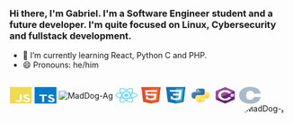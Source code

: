 ### Hi there, I'm Gabriel. I'm a Software Engineer student and a future developer. I'm quite focused on Linux, Cybersecurity and fullstack development.
- 🌱 I’m currently learning React, Python C and PHP.
- 😄 Pronouns: he/him

<div style="display: inline_block"><br>
  <img align="center" alt="MadDog-Js" height="30" width="40" src="https://raw.githubusercontent.com/devicons/devicon/master/icons/javascript/javascript-plain.svg">
  <img align="center" alt="MadDog-Ts" height="30" width="40" src="https://raw.githubusercontent.com/devicons/devicon/master/icons/typescript/typescript-plain.svg">
  <img align="center" alt="MadDog-Ag" height="30" width="40" src="https://avatars.githubusercontent.com/u/139426?s=200&v=4">
  <img align="center" alt="MadDog-React" height="30" width="40" src="https://raw.githubusercontent.com/devicons/devicon/master/icons/react/react-original.svg">
  <img align="center" alt="MadDog-HTML" height="30" width="40" src="https://raw.githubusercontent.com/devicons/devicon/master/icons/html5/html5-original.svg">
  <img align="center" alt="MadDog-CSS" height="30" width="40" src="https://raw.githubusercontent.com/devicons/devicon/master/icons/css3/css3-original.svg">
  <img align="center" alt="MadDog-Python" height="30" width="40" src="https://raw.githubusercontent.com/devicons/devicon/master/icons/python/python-original.svg">
  <img align="center" alt="MadDog-Csharp" height="30" width="40" src="https://raw.githubusercontent.com/devicons/devicon/master/icons/csharp/csharp-original.svg">
  <img align="center" alt="MadDog-C" height="30" width="40" src="https://github.com/devicons/devicon/blob/master/icons/c/c-original.svg">
  <img align="right" alt="MadDog-pic" height="150" style="border-radius:50px;" 
  
